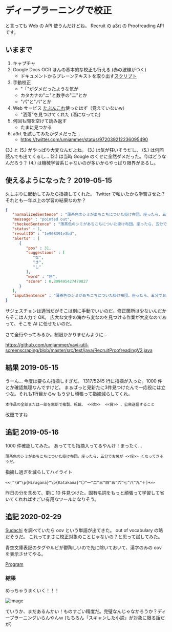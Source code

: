 # ディープラーニングで校正

と言っても Web の API 使うんだけどね。
Recruit の [a3rt](https://a3rt.recruit-tech.co.jp/product/proofreadingAPI/) の Proofreading API です。

## いままで

 1. キャプチャ
 2. Google Docs OCR ほんの基本的な校正も行える (赤の波線がつく)
     * ドキュメントからプレーンテキストを取り出す[スクリプト](https://gist.github.com/umjammer/30b1977bfaa0c36241261016052669ae#file-docxview-sh)
 3. 手動校正
     * "「"がダメだったような気が
     * カタカナの"ニ"と数字の"二"とか
     * "パ"と"バ"とか
 4. Web サービス [たぶんこれ](http://enno.jp/)使ったはず（覚えていないw）
     * "洒落"を見つけてくれた (酒になってた)
 5. 何回も間を空けて読み返す
     * たまに見つかる
 5. a3rt を試してみたがダメだった...
     * https://twitter.com/umjammer/status/972039212236095490

(3.) と (5.) がやっぱり大変なんだよね。
(3.) は気が狂いそうだし、 (5.) は何回読んでも出てくるし...
(2.) は当時 Google のくせに全然ダメだった。今はどうなんだろう？
(4.) は機械学習系じゃないのが多いからやっぱり限界があるし。
 
## 使えるようになった？ 2019-05-15

久しぶりに起動してみたら指摘してくれた。 Twitter で呟いたから学習させた？
それとも一年以上の学習の結果なのか？

```json
{
   "normalizedSentence" : "薄茶色のシミがあちこちについた掛け布団。座ったら、五分でお尻が序くなってきそうだ。",
   "message" : "pointed out",
   "checkedSentence" : "薄茶色のシミがあちこちについた掛け布団。座ったら、五分でお尻が <<序>> くなってきそうだ。",
   "status" : 1,
   "resultID" : "1e908391e3bd",
   "alerts" : [
      {
         "pos" : 31,
         "suggestions" : [
            "な",
            "き",
            "し"
         ],
         "word" : "序",
         "score" : 0.809495427479827
      }
   ],
   "inputSentence" : "薄茶色のシミがあちこちについた掛け布団。座ったら、五分でお尻が序くなってきそうだ。"
}
```

サジェスチョンは適当だがそこは別に手動でいいのだ。修正箇所は少ないんだからそこは人力で OK。
広大な文字の海から変なのを見つける作業が大変なのであって、そこを AI に任せたいのだ。

さて全行やってみるか。制限かかりませんように...

https://github.com/umjammer/vavi-util-screenscraping/blob/master/src/test/java/RecruitProofreadingV2.java

## 結果 2019-05-15

うーん... 今度は要らん指摘しすぎだ。 1317/5245 行に指摘が入った。1000 件とか確認無理なんですけど。
まぁぱっと見新たに3件見つけたんで一応役には立つな。それも1行目からw
もう少し頑張って指摘減らしてくれ。

```
本作品の全部または一部を無断で複製、転載、 <<改>>  <<賞>> 、公衆送信すること
```

改竄ですね

## 追記 2019-05-16

1000 件確認してみた。
あってても指摘入ってるやんけ！まったく...

```
薄茶色のシミがあちこちについた掛け布団。座ったら、五分でお尻が <<痒>> くなってきそうだ。
```

指摘し過ぎを減らしてハイライト

```regex
<<[^\W^\p{Hiragana}^\p{Katakana}^〇^一^二^三^四^五^六^七^八^九^十]+>>
```

昨日の分を含めて、更に 10 件見つけた。固有名詞をもっと頑張って学習して省いてくれればすごい有用なツールになりそう。

## 追記 2020-02-29

[Sudachi](https://github.com/WorksApplications/Sudachi) を調べていたら oov という単語が出てきた。 out of vocabulary の略だそうだ。
これってまさに校正対象のことじゃないの？と思って試してみた。

青空文庫表記のタグやルビが鬱陶しいので先に除いておいて、漢字のみの oov を表示させてやる。

[Program](TBD)

### 結果

めっちゃうまくいく！！！

![image](https://lh3.googleusercontent.com/BWtEQrYSyjIpdw6iRyXR3FD7803bZwGPLxiNsJ_bx3IJeQr8lDSfJKzIappdKvq2Az4hkqHgQattDhsoZqQpsP3MLXN5rX3BByq6H2aMW3mmOMFPwEWx4Z49DZjMW_3l8tDcbm43Hw=w2400)

ていうか、まだあるんかい！ものすごい精度だ。完璧なんじゃなかろうか？ディープラーニングいらんやんｗ
(もちろん「スキャンした小説」が対象に限る話だが）
